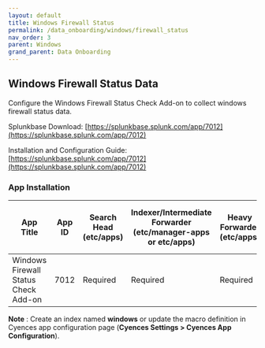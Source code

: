 ```yaml
---
layout: default
title: Windows Firewall Status 
permalink: /data_onboarding/windows/firewall_status
nav_order: 3
parent: Windows
grand_parent: Data Onboarding
---
```


## **Windows Firewall Status Data**

Configure the Windows Firewall Status Check Add-on to collect windows firewall status data. 


Splunkbase Download:
[https://splunkbase.splunk.com/app/7012](https://splunkbase.splunk.com/app/7012)

Installation and Configuration Guide:
[https://splunkbase.splunk.com/app/7012](https://splunkbase.splunk.com/app/7012)

### App Installation

| App Title | App ID |  Search Head (etc/apps) | Indexer/Intermediate Forwarder (etc/manager-apps or etc/apps) | Heavy Forwarder (etc/apps) | Server / UF / Deployment Server (etc/deployment-apps) | 
| --------- | ------ | ----------------------- | ------------------------------------------------------------- | -------------------------- | ----------------------------------------------------- |
| Windows Firewall Status Check Add-on | 7012 | Required | Required | Required | - |

**Note** : Create an index named **windows** or update the macro definition in Cyences app configuration page (**Cyences Settings > Cyences App Configuration**).
